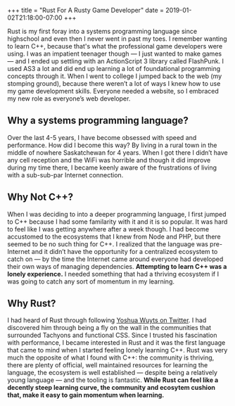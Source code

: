 +++
title = "Rust For A Rusty Game Developer"
date = 2019-01-02T21:18:00-07:00
+++

Rust is my first foray into a systems programming language since
highschool and even then I never went in past my toes. I
remember wanting to learn C++, because that's what the
professional game developers were using. I was an impatient
teenager though — I just wanted to make games — and I ended up
settling with an ActionScript 3 library called FlashPunk. I used
AS3 a lot and did end up learning a lot of foundational
programming concepts through it. When I went to college I jumped
back to the web (my stomping ground), because there weren’t a
lot of ways I knew how to use my game development skills.
Everyone needed a website, so I embraced my new role as
everyone’s web developer.

## Why a systems programming language?

Over the last 4-5 years, I have become obsessed with speed and
performance. How did I become this way? By living in a rural
town in the middle of nowhere Saskatchewan for 4 years. When I
got there I didn’t have any cell reception and the WiFi was
horrible and though it did improve during my time there, I
became keenly aware of the frustrations of living with a
sub-sub-par Internet connection.

## Why Not C++?

When I was deciding to into a deeper programming language, I
first jumped to C++ because I had some familarity with it and it
is so popular. It was hard to feel like I was getting anywhere
after a week though. I had become accustomed to the ecosystems
that I knew from Node and PHP, but there seemed to be no such
thing for C++. I realized that the language was pre-Internet and
it didn’t have the opportunity for a centralized ecosystem to
catch on — by the time the Internet came around everyone had
developed their own ways of managing dependencies. **Attempting
to learn C++ was a lonely experience.** I needed something that
had a thriving ecosystem if I was going to catch any sort of
momentum in my learning.

## Why Rust?

I had heard of Rust through following [Yoshua Wuyts on
Twitter](https://twitter.com/yoshuawuyts). I had discovered him
through being a fly on the wall in the communities that
surrounded Tachyons and functional CSS. Since I trusted his
fascination with performance, I became interested in Rust and it
was the first language that came to mind when I started feeling
lonely learning C++. Rust was very much the opposite of what I
found with C++: the community is thriving, there are plenty of
official, well maintained resources for learning the language,
the ecosystem is well established — despite being a relatively
young language — and the tooling is fantastic. **While Rust can
feel like a decently steep learning curve, the community and
ecosytem cushion that, make it easy to gain momentum when
learning.**